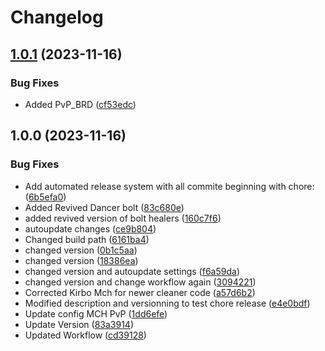 # Changelog

## [1.0.1](https://github.com/IncognitoWater/IncognitoWaterRotations/compare/v1.0.0...v1.0.1) (2023-11-16)


### Bug Fixes

* Added PvP_BRD ([cf53edc](https://github.com/IncognitoWater/IncognitoWaterRotations/commit/cf53edc8be4e102db136ab3296f651c195ead7ff))

## 1.0.0 (2023-11-16)


### Bug Fixes

* Add automated release system with all commite beginning with chore: ([6b5efa0](https://github.com/IncognitoWater/IncognitoWaterRotations/commit/6b5efa0edf7361db9c1184709620967d6c90179d))
* Added Revived Dancer bolt ([83c680e](https://github.com/IncognitoWater/IncognitoWaterRotations/commit/83c680e68fbcd18628eafc11d0a8efc4fd0bc705))
* added revived version of bolt healers ([160c7f6](https://github.com/IncognitoWater/IncognitoWaterRotations/commit/160c7f69e6ce763a9446d896898c50e48aa5d2a9))
* autoupdate changes ([ce9b804](https://github.com/IncognitoWater/IncognitoWaterRotations/commit/ce9b804b6bb898dbafed4a9c1bba39acffacf2c0))
* Changed build path ([6161ba4](https://github.com/IncognitoWater/IncognitoWaterRotations/commit/6161ba418b5ddf050186e7fc5d6b108ab271138a))
* changed version ([0b1c5aa](https://github.com/IncognitoWater/IncognitoWaterRotations/commit/0b1c5aa529aa02089bdfcbae66a1091a717dfdfa))
* changed version ([18386ea](https://github.com/IncognitoWater/IncognitoWaterRotations/commit/18386eaf8490e18059b01e80fe37751cfba9e1d2))
* changed version and autoupdate settings ([f6a59da](https://github.com/IncognitoWater/IncognitoWaterRotations/commit/f6a59dae8a1d0aded5988bb8f2432eaa36392089))
* changed version and change workflow again ([3094221](https://github.com/IncognitoWater/IncognitoWaterRotations/commit/3094221882234076dcb29176bf7997544df7e30b))
* Corrected Kirbo Mch for newer cleaner code ([a57d6b2](https://github.com/IncognitoWater/IncognitoWaterRotations/commit/a57d6b23651c484b9c499129f67c63174d4e1160))
* Modified description and versionning to test chore release ([e4e0bdf](https://github.com/IncognitoWater/IncognitoWaterRotations/commit/e4e0bdf8756722d6677bbfd361c084febb70a912))
* Update config MCH PvP ([1dd6efe](https://github.com/IncognitoWater/IncognitoWaterRotations/commit/1dd6efeba6760a272a9d4c56b3fb69d100165e6f))
* Update Version ([83a3914](https://github.com/IncognitoWater/IncognitoWaterRotations/commit/83a3914ea9e459dd5968dbcd28532e09f8bfd043))
* Updated Workflow ([cd39128](https://github.com/IncognitoWater/IncognitoWaterRotations/commit/cd39128ae4b77b570a0baf6e66e6ddb9ec720cd3))
